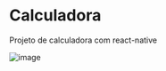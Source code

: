# Calculadora
Projeto de calculadora com react-native

![image](https://user-images.githubusercontent.com/74619318/116480836-78128480-a858-11eb-88d3-3b8d057aee2b.png)

